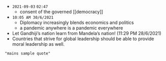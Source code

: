 - `2021-09-03`  `02:47`
	- consent of the governed [[democracy]]
- `10:05 AM 30/6/2021`
	- Diplomacy increasingly blends economics and politics
	- a pandemic anywhere is a pandemic everywhere
- Let Gandhiji’s nation learn from Mandela’s nation! (11:29 PM 28/6/2021)
- Countries that strive for global leadership should be able to provide moral leadership as well.

```query
"mains sample quote"
```